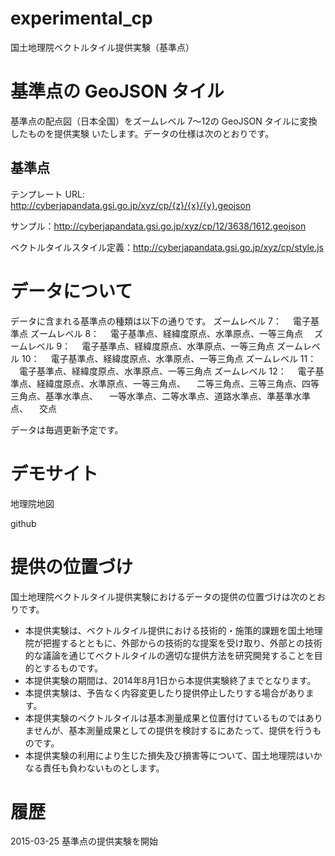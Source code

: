 experimental_cp
================
国土地理院ベクトルタイル提供実験（基準点）
# 基準点の GeoJSON タイル
基準点の配点図（日本全国）をズームレベル 7～12の GeoJSON タイルに変換したものを提供実験
いたします。データの仕様は次のとおりです。

## 基準点
テンプレート URL: http://cyberjapandata.gsi.go.jp/xyz/cp/{z}/{x}/{y}.geojson

サンプル：http://cyberjapandata.gsi.go.jp/xyz/cp/12/3638/1612.geojson

ベクトルタイルスタイル定義：http://cyberjapandata.gsi.go.jp/xyz/cp/style.js

# データについて
データに含まれる基準点の種類は以下の通りです。
ズームレベル 7：
　電子基準点
ズームレベル 8：
　電子基準点、経緯度原点、水準原点、一等三角点
　ズームレベル 9：
　電子基準点、経緯度原点、水準原点、一等三角点
ズームレベル 10：
　電子基準点、経緯度原点、水準原点、一等三角点
ズームレベル 11：
　電子基準点、経緯度原点、水準原点、一等三角点
ズームレベル 12：
　電子基準点、経緯度原点、水準原点、一等三角点、
　二等三角点、三等三角点、四等三角点、基準水準点、
　一等水準点、二等水準点、道路水準点、準基準水準点、
　交点

データは毎週更新予定です。

# デモサイト
地理院地図


github



# 提供の位置づけ
国土地理院ベクトルタイル提供実験におけるデータの提供の位置づけは次のとおりです。
- 本提供実験は、ベクトルタイル提供における技術的・施策的課題を国土地理院が把握するとともに、外部からの技術的な提案を受け取り、外部との技術的な議論を通じてベクトルタイルの適切な提供方法を研究開発することを目的とするものです。
- 本提供実験の期間は、2014年8月1日から本提供実験終了までとなります。
- 本提供実験は、予告なく内容変更したり提供停止したりする場合があります。
- 本提供実験のベクトルタイルは基本測量成果と位置付けているものではありませんが、基本測量成果としての提供を検討するにあたって、提供を行うものです。
- 本提供実験の利用により生じた損失及び損害等について、国土地理院はいかなる責任も負わないものとします。

# 履歴
2015-03-25 基準点の提供実験を開始
